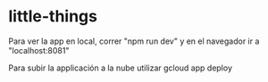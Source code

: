# little-things


Para ver la app en local, correr "npm run dev" y en el navegador ir a "localhost:8081"

Para subir la applicación a la nube utilizar gcloud app deploy

